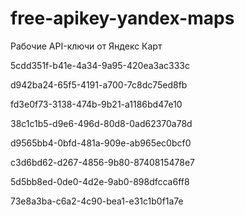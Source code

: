 # free-apikey-yandex-maps
Рабочие API-ключи от Яндекс Карт

5cdd351f-b41e-4a34-9a95-420ea3ac333c

d942ba24-65f5-4191-a700-7c8dc75ed8fb

fd3e0f73-3138-474b-9b21-a1186bd47e10

38c1c1b5-d9e6-496d-80d8-0ad62370a78d

d9565bb4-0bfd-481a-909e-ab965ec0bcf0

c3d6bd62-d267-4856-9b80-8740815478e7

5d5bb8ed-0de0-4d2e-9ab0-898dfcca6ff8

73e8a3ba-c6a2-4c90-bea1-e31c1b0f1a7e
